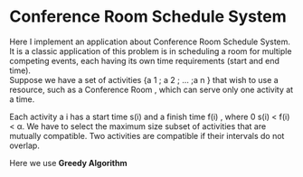 # Conference Room Schedule System 
Here I implement an application about Conference Room Schedule System. It is a classic application of this problem is in
scheduling a room for multiple competing events, each having its own time requirements (start and end time). <br>
Suppose we have a set of activities {a 1 ; a 2 ; … ;a n } that wish to use a resource, such as a Conference Room , 
which can serve only one activity at a time.  <br>

Each activity a i has a start time s(i) and a finish time f(i) , where 0 s(i) < f(i) < α.
We have to select the maximum size subset of activities that are mutually compatible. Two activities are compatible if their intervals do not overlap. <br>

Here we use <strong> Greedy Algorithm </strong>
